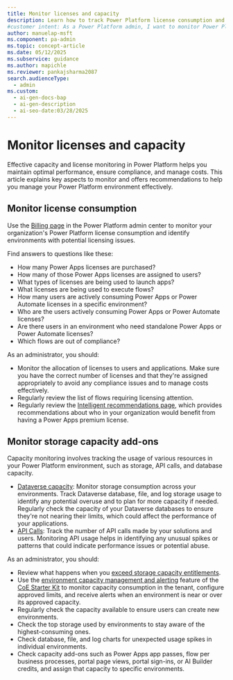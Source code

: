 ```yaml
---
title: Monitor licenses and capacity
description: Learn how to track Power Platform license consumption and storage capacity to maintain compliance and manage costs effectively.
#customer intent: As a Power Platform admin, I want to monitor Power Platform license consumption so that I can ensure compliance and manage costs effectively.
author: manuelap-msft
ms.component: pa-admin
ms.topic: concept-article
ms.date: 05/12/2025
ms.subservice: guidance
ms.author: mapichle
ms.reviewer: pankajsharma2087
search.audienceType:
  - admin
ms.custom:
  - ai-gen-docs-bap
  - ai-gen-description
  - ai-seo-date:03/28/2025
---
```


# Monitor licenses and capacity

Effective capacity and license monitoring in Power Platform helps you maintain optimal performance, ensure compliance, and manage costs. This article explains key aspects to monitor and offers recommendations to help you manage your Power Platform environment effectively.

## Monitor license consumption

Use the [Billing page](/power-platform/admin/view-license-consumption-issues) in the Power Platform admin center to monitor your organization's Power Platform license consumption and identify environments with potential licensing issues.

Find answers to questions like these:

- How many Power Apps licenses are purchased?
- How many of those Power Apps licenses are assigned to users?
- What types of licenses are being used to launch apps?
- What licenses are being used to execute flows?
- How many users are actively consuming Power Apps or Power Automate licenses in a specific environment?
- Who are the users actively consuming Power Apps or Power Automate licenses?
- Are there users in an environment who need standalone Power Apps or Power Automate licenses?
- Which flows are out of compliance?

As an administrator, you should:

- Monitor the allocation of licenses to users and applications. Make sure you have the correct number of licenses and that they're assigned appropriately to avoid any compliance issues and to manage costs effectively.
- Regularly review the list of flows requiring licensing attention.
- Regularly review the [Intelligent recommendations page](/power-platform/admin/get-recommendations-licensing), which provides recommendations about who in your organization would benefit from having a Power Apps premium license.

## Monitor storage capacity add-ons

Capacity monitoring involves tracking the usage of various resources in your Power Platform environment, such as storage, API calls, and database capacity.

- [Dataverse capacity](/power-platform/admin/capacity-storage): Monitor storage consumption across your environments. Track Dataverse database, file, and log storage usage to identify any potential overuse and to plan for more capacity if needed. Regularly check the capacity of your Dataverse databases to ensure they're not nearing their limits, which could affect the performance of your applications.
- [API Calls](/power-platform/admin/analytics-common-data-service#api-call-statistics): Track the number of API calls made by your solutions and users. Monitoring API usage helps in identifying any unusual spikes or patterns that could indicate performance issues or potential abuse.

As an administrator, you should:

- Review what happens when you [exceed storage capacity entitlements](/power-platform/admin/capacity-storage#changes-for-exceeding-storage-capacity-entitlements).
- Use the [environment capacity management and alerting](/power-platform/guidance/coe/capacity-alerting) feature of the [CoE Starter Kit](/power-platform/guidance/coe/starter-kit) to monitor capacity consumption in the tenant, configure approved limits, and receive alerts when an environment is near or over its approved capacity.
- Regularly check the capacity available to ensure users can create new environments.
- Check the top storage used by environments to stay aware of the highest-consuming ones.
- Check database, file, and log charts for unexpected usage spikes in individual environments.
- Check capacity add-ons such as Power Apps app passes, flow per business processes, portal page views, portal sign-ins, or AI Builder credits, and assign that capacity to specific environments.
